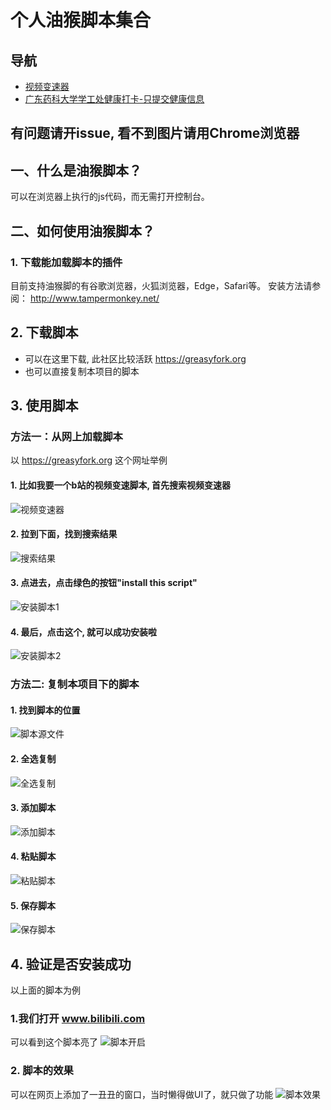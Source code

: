# 个人油猴脚本集合
## 导航
- [视频变速器](https://github.com/tignioj/UserScript/tree/master/speed_change)
- [广东药科大学学工处健康打卡-只提交健康信息](https://github.com/tignioj/UserScript/tree/master/GDPU_jkdk)

## 有问题请开issue, 看不到图片请用Chrome浏览器


## 一、什么是油猴脚本？
可以在浏览器上执行的js代码，而无需打开控制台。

## 二、如何使用油猴脚本？

### 1. 下载能加载脚本的插件
目前支持油猴脚的有谷歌浏览器，火狐浏览器，Edge，Safari等。
安装方法请参阅：
http://www.tampermonkey.net/

## 2. 下载脚本
- 可以在这里下载, 此社区比较活跃 https://greasyfork.org
- 也可以直接复制本项目的脚本

## 3. 使用脚本
### 方法一：从网上加载脚本
以 https://greasyfork.org  这个网址举例

#### 1. 比如我要一个b站的视频变速脚本, 首先搜索视频变速器

![视频变速器](imgs/video_speed_change.png)

#### 2. 拉到下面，找到搜索结果

![搜索结果](imgs/video_speed_change_result.png)

#### 3. 点进去，点击绿色的按钮"install this script"

![安装脚本1](imgs/video_speed_change_install.png)

#### 4. 最后，点击这个, 就可以成功安装啦

![安装脚本2](imgs/video_speed_change_install_finall.png)

### 方法二: 复制本项目下的脚本
#### 1. 找到脚本的位置

![脚本源文件](imgs/script_raw.png)

#### 2. 全选复制

![全选复制](imgs/script_copy_all.png)

#### 3. 添加脚本

![添加脚本](imgs/create_new_script.png)

#### 4. 粘贴脚本

![粘贴脚本](imgs/script_paste_all.png)

#### 5. 保存脚本

![保存脚本](imgs/save_script.png)


## 4. 验证是否安装成功
以上面的脚本为例
### 1.我们打开 www.bilibili.com
可以看到这个脚本亮了
![脚本开启](imgs/script_enabled.png)

### 2. 脚本的效果
可以在网页上添加了一丑丑的窗口，当时懒得做UI了，就只做了功能 
![脚本效果](imgs/script_ui.png)
